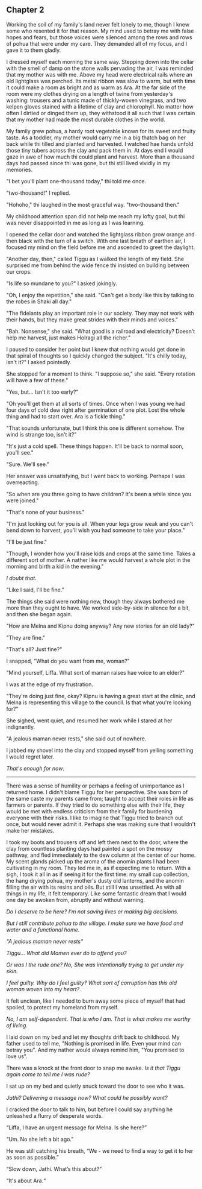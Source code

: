 ## Chapter 2

Working the soil of my family's land never felt lonely to me, though I knew some who resented it for that reason. My mind used to betray me with false hopes and fears, but those voices were silenced among the rows and rows of pohua that were under my care. They demanded all of my focus, and I gave it to them gladly.

I dressed myself each morning the same way. Stepping down into the cellar with the smell of damp on the stone walls pervading the air, I was reminded that my mother was with me. Above my head were electrical rails where an old lightglass was perched. Its metal ribbon was slow to warm, but with time it could make a room as bright and as warm as Ara. At the far side of the room were my clothes drying on a length of twine from yesterday's washing: trousers and a tunic made of thickly-woven vinegrass, and two kelpen gloves stained with a lifetime of clay and chlorophyll. No matter how often I dirtied or dinged them up, they withstood it all such that I was certain that my mother had made the most durable clothes in the world.

My family grew pohua, a hardy root vegetable known for its sweet and fruity taste. As a toddler, my mother would carry me in a big thatch bag on her back while thi tilled and planted and harvested. I watched hae hands unfold those tiny tubers across the clay and pack them in. At days end I would gaze in awe of how much thi could plant and harvest. More than a thousand days had passed since thi was gone, but thi still lived vividly in my memories.

"I bet you'll plant one-thousand today," thi told me once.

"two-thousand!" I replied.

"Hohoho," thi laughed in the most graceful way. "two-thousand then."

My childhood attention span did not help me reach my lofty goal, but thi was never disappointed in me as long as I was learning.

I opened the cellar door and watched the lightglass ribbon grow orange and then black with the turn of a switch. With one last breath of earthen air, I focused my mind on the field before me and ascended to greet the daylight.

"Another day, then," called Tiggu as I walked the length of my field. She surprised me from behind the wide fence thi insisted on building between our crops.

"Is life so mundane to you?" I asked jokingly.

"Oh, I enjoy the repetition," she said. "Can't get a body like this by talking to the robes in Shaki all day."

"The fidelants play an important role in our society. They may not work with their hands, but they make great strides with their minds and voices."

"Bah. Nonsense," she said. "What good is a railroad and electricity? Doesn't help me harvest, just makes Holragi all the richer."

I paused to consider her point but I knew that nothing would get done in that spiral of thoughts so I quickly changed the subject. "It's chilly today, isn't it?" I asked pointedly.

She stopped for a moment to think. "I suppose so," she said. "Every rotation will have a few of these."

"Yes, but... Isn't it too early?”

"Oh you'll get them at all sorts of times. Once when I was young we had four days of cold dew right after germination of one plot. Lost the whole thing and had to start over. Ara is a fickle thing."

<!-- left off -->

"That sounds unfortunate, but I think this one is different somehow. The wind is strange too, isn't it?"

"It's just a cold spell. These things happen. It'll be back to normal soon, you'll see."

"Sure. We'll see."

Her answer was unsatisfying, but I went back to working. Perhaps I was overreacting.

"So when are you three going to have children? It's been a while since you were joined."

"That's none of your business."

"I'm just looking out for you is all. When your legs grow weak and you can't bend down to harvest, you'll wish you had someone to take your place."

"I'll be just fine."

"Though, I wonder how you'll raise kids and crops at the same time. Takes a different sort of mother. A nather like me would harvest a whole plot in the morning and birth a kid in the evening."

_I doubt that._

"Like I said, I'll be fine."

The things she said were nothing new, though they always bothered me more than they ought to have. We worked side-by-side in silence for a bit, and then she began again.

"How are Melna and Kipnu doing anyway? Any new stories for an old lady?"

"They are fine."

"That's all? Just fine?"

I snapped, "What do you want from me, woman?"

"Mind yourself, Liffa. What sort of maman raises hae voice to an elder?"

I was at the edge of my frustration.

"They're doing just fine, okay? Kipnu is having a great start at the clinic, and Melna is representing this village to the council. Is that what you're looking for?"

She sighed, went quiet, and resumed her work while I stared at her indignantly.

"A jealous maman never rests," she said out of nowhere.

I jabbed my shovel into the clay and stopped myself from yelling something I would regret later.

_That's enough for now_.

---

There was a sense of humility or perhaps a feeling of unimportance as I returned home. I didn't blame Tiggu for her perspective. She was born of the same caste my parents came from; taught to accept their roles in life as farmers or parents. If they tried to do something else with their life, they would be met with endless criticism from their family for burdening everyone with their risks. I like to imagine that Tiggu tried to branch out once, but would never admit it. Perhaps she was making sure that I wouldn't make her mistakes.

I took my boots and trousers off and left them next to the door, where the clay from countless planting days had painted a spot on the mossy pathway, and fled immediately to the dew column at the center of our home. My scent glands picked up the aroma of the anomin plants I had been cultivating in my room. They led me in, as if expecting me to return. With a sigh, I took it all in as if seeing it for the first time: my small cup collection, the hang drying pohua, my mother's dusty old lanterns, and the anomin filling the air with its resins and oils. But still I was unsettled. As with all things in my life, it felt temporary. Like some fantastic dream that I would one day be awoken from, abruptly and without warning.

_Do I deserve to be here? I'm not saving lives or making big decisions._

_But I still contribute pohua to the village. I make sure we have food and water and a functional home._

_"A jealous maman never rests"_

_Tiggu... What did Mamen ever do to offend you?_

_Or was I the rude one? No, She was intentionally trying to get under my skin._

_I feel guilty. Why do I feel guilty? What sort of corruption has this old woman woven into my heart?_.

It felt unclean, like I needed to burn away some piece of myself that had spoiled, to protect my homeland from myself.

_No, I am self-dependent. That is who I am. That is what makes me worthy of living._

I laid down on my bed and let my thoughts drift back to childhood. My father used to tell me, "Nothing is promised in life. Even your mind can betray you". And my nather would always remind him, "You promised to love us".

There was a knock at the front door to snap me awake. _Is it that Tiggu again come to tell me I was rude?_

I sat up on my bed and quietly snuck toward the door to see who it was.

_Jathi? Delivering a message now? What could he possibly want?_

I cracked the door to talk to him, but before I could say anything he unleashed a flurry of desperate words.

“Liffa, I have an urgent message for Melna. Is she here?”

“Um. No she left a bit ago.”

He was still catching his breath, “We - we need to find a way to get it to her as soon as possible.”

“Slow down, Jathi. What’s this about?”

“It's about Ara.“
